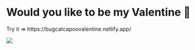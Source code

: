 <h1> Would you like to be my Valentine 💙 </h1>
<p> Try it => https://bugcatcapoovalentine.netlify.app/ </p>
<img src="https://media.giphy.com/media/9V5fArpd99fLoemwn3/giphy.gif?cid=790b7611zf08y65qwvg7azc116bojp0c86y1qnrbrhykax87&ep=v1_stickers_search&rid=giphy.gif&ct=s"> 
